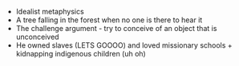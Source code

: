 - Idealist metaphysics
- A tree falling in the forest when no one is there to hear it 
- The challenge argument - try to conceive of an object that is unconceived
- He owned slaves (LETS GOOOO) and loved missionary schools + kidnapping indigenous children (uh oh)